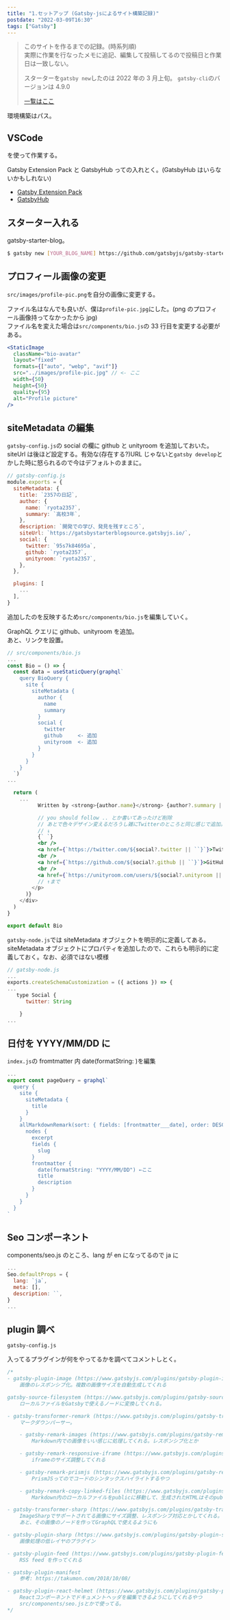 ```yaml
---
title: "1.セットアップ (Gatsby-jsによるサイト構築記録)"
postdate: "2022-03-09T16:30"
tags: ["Gatsby"]
---
```


> このサイトを作るまでの記録。(時系列順)  
> 実際に作業を行なったメモに追記、編集して投稿してるので投稿日と作業日は一致しない。
>
> スターターを`gatsby new`したのは 2022 年の 3 月上旬。
> `gatsby-cli`のバージョンは 4.9.0
>
> [一覧はここ](../gatsby-site-create-log0/)

環境構築はパス。

## VSCode

を使って作業する。

Gatsby Extension Pack と GatsbyHub っての入れとく。(GatsbyHub はいらないかもしれない)

- [Gatsby Extension Pack](https://marketplace.visualstudio.com/items?itemName=nickytonline.gatsby-extension-pack)
- [GatsbyHub](https://marketplace.visualstudio.com/items?itemName=GatsbyHub.gatsbyhub)

## スターター入れる

gatsby-starter-blog。

```bash
$ gatsby new [YOUR_BLOG_NAME] https://github.com/gatsbyjs/gatsby-starter-blog
```

## プロフィール画像の変更

`src/images/profile-pic.png`を自分の画像に変更する。

ファイル名はなんでも良いが、僕は`profile-pic.jpg`にした。(png のプロフィール画像持ってなかったから jpg)  
ファイル名を変えた場合は`src/components/bio.js`の 33 行目を変更する必要がある。

```jsx
<StaticImage
  className="bio-avatar"
  layout="fixed"
  formats={["auto", "webp", "avif"]}
  src="../images/profile-pic.jpg" // <- ここ
  width={50}
  height={50}
  quality={95}
  alt="Profile picture"
/>
```

## siteMetadata の編集

`gatsby-config.js`の social の欄に github と unityroom を追加しておいた。  
siteUrl は後ほど設定する。有効な(存在する?)URL じゃないと`gatsby develop`とかした時に怒られるので今はデフォルトのままに。

```jsx
// gatsby-config.js
module.exports = {
  siteMetadata: {
    title: `2357の日記`,
    author: {
      name: `ryota2357`,
      summary: `高校3年`,
    },
    description: `開発での学び、発見を残すところ`,
    siteUrl: `https://gatsbystarterblogsource.gatsbyjs.io/`,
    social: {
      twitter: `95s7k84695a`,
      github: `ryota2357`,
      unityroom: `ryota2357`,
    },
  },

  plugins: [
    ...
  ],
}
```

追加したのを反映するため`src/components/bio.js`を編集していく。

GraphQL クエリに github、unityroom を追加。  
あと、リンクを設置。

```jsx
// src/components/bio.js
...
const Bio = () => {
  const data = useStaticQuery(graphql`
    query BioQuery {
      site {
        siteMetadata {
          author {
            name
            summary
          }
          social {
            twitter
            github     <- 追加
            unityroom  <- 追加
          }
        }
      }
    }
  `)
...

  return (
    ...
          Written by <strong>{author.name}</strong> {author?.summary || null}

          // you should follow .. とか書いてあったけど削除
          // あとで色々デザイン変えるだろうし雑にTwitterのところと同じ感じで追加。
          // ↓
          {` `}
          <br />
          <a href={`https://twitter.com/${social?.twitter || ``}`}>Twitter</a>
          <br />
          <a href={`https://github.com/${social?.github || ``}`}>GitHub</a>
          <br />
          <a href={`https://unityroom.com/users/${social?.unityroom || ``}`}>UnityRoom</a>
          // ↑まで
        </p>
      )}
    </div>
  )
}

export default Bio
```

`gatsby-node.js`では siteMetadata オブジェクトを明示的に定義してある。  
siteMetadata オブジェクトにプロパティを追加したので、これらも明示的に定義しておく。なお、必須ではない模様

```jsx
// gatsby-node.js
...
exports.createSchemaCustomization = ({ actions }) => {
...
   type Social {
      twitter: String

    }
...
```

## 日付を YYYY/MM/DD に

`index.js`の fromtmatter 内 date(formatString: )を編集

```jsx
...
export const pageQuery = graphql`
  query {
    site {
      siteMetadata {
        title
      }
    }
    allMarkdownRemark(sort: { fields: [frontmatter___date], order: DESC }) {
      nodes {
        excerpt
        fields {
          slug
        }
        frontmatter {
          date(formatString: "YYYY/MM/DD") ←ここ
          title
          description
        }
      }
    }
  }
`
```

## Seo コンポーネント

components/seo.js のところ、lang が en になってるので ja に

```jsx
...
Seo.defaultProps = {
  lang: `ja`,
  meta: [],
  description: ``,
}
...
```

## plugin 調べ

`gatsby-config.js`

入ってるプラグインが何をやってるかを調べてコメントしとく。

```jsx
/*
- gatsby-plugin-image (https://www.gatsbyjs.com/plugins/gatsby-plugin-image/)
    画像のレスポンシブ化。複数の画像サイズを自動生成してくれる

gatsby-source-filesystem (https://www.gatsbyjs.com/plugins/gatsby-source-filesystem/)
    ローカルファイルをGatsbyで使えるノードに変換してくれる。

- gatsby-transformer-remark (https://www.gatsbyjs.com/plugins/gatsby-transformer-remark/)
    マークダウンパーサー。

    - gatsby-remark-images (https://www.gatsbyjs.com/plugins/gatsby-remark-images/)
        Markdown内での画像をいい感じに処理してくれる。レスポンシブ化とか

    - gatsby-remark-responsive-iframe (https://www.gatsbyjs.com/plugins/gatsby-remark-responsive-iframe/)
        iframeのサイズ調整してくれる

    - gatsby-remark-prismjs (https://www.gatsbyjs.com/plugins/gatsby-remark-prismjs/)
        PrismJSってのでコードのシンタックスハイライトするやつ

    - gatsby-remark-copy-linked-files (https://www.gatsbyjs.com/plugins/gatsby-remark-copy-linked-files/)
        Markdown内のローカルファイルをpublicに移動して、生成されたHTMLはそのpublicのファイルを指すようにしてくれる

- gatsby-transformer-sharp (https://www.gatsbyjs.com/plugins/gatsby-transformer-sharp/)
    ImageSharpでサポートされてる画像にサイズ調整、レスポンシブ対応とかしてくれる。
    あと、その画像のノードを作ってGraphQLで使えるようにも

- gatsby-plugin-sharp (https://www.gatsbyjs.com/plugins/gatsby-plugin-sharp/)
    画像処理の低レイヤのプラグイン

- gatsby-plugin-feed (https://www.gatsbyjs.com/plugins/gatsby-plugin-feed/)
    RSS feed を作ってくれる

- gatsby-plugin-manifest
    参考: https://takumon.com/2018/10/08/

- gatsby-plugin-react-helmet (https://www.gatsbyjs.com/plugins/gatsby-plugin-react-helmet/)
    Reactコンポーネントでドキュメントヘッダを編集できるようにしてくれるやつ
    src/components/seo.jsとかで使ってる。
*/
```
